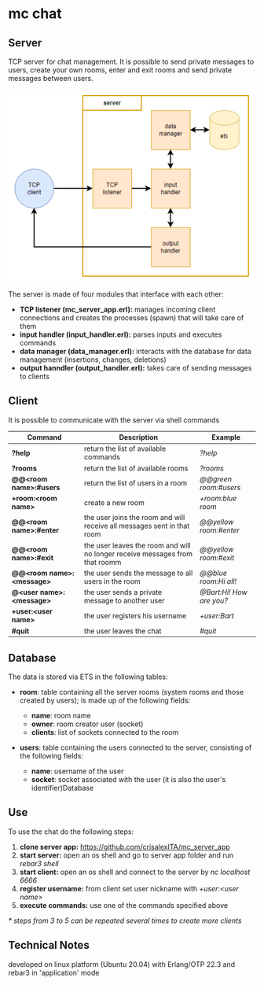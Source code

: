 mc chat
=====


Server
-----

TCP server for chat management. It is possible to send private messages to users, create your own rooms, enter and exit rooms and send private messages between users.

![system](https://github.com/crisalexITA/mc_server_app/blob/main/assets/system.png?raw=true)

The server is made of four modules that interface with each other:
* **TCP listener (mc_server_app.erl):** manages incoming client connections and creates the processes (spawn) that will take care of them
* **input handler (input_handler.erl):** parses inputs and executes commands
* **data manager (data_manager.erl):** interacts with the database for data management (insertions, changes, deletions)
* **output hanndler (output_handler.erl):** takes care of sending messages to clients


Client 
-----
It is possible to communicate with the server via shell commands

| Command        | Description     | Example |
|-|-----------|------------|
|**?help** |return the list of available commands|_?help_|
|**?rooms**|return the list of available rooms|_?rooms_|
|**@@\<room name\>:#users**|return the list of users in a room|_@@green room:#users_|
|**+room:\<room name\>**|create a new room |_+room:blue room_|
|**@@\<room name\>:#enter**|the user joins the room and will receive all messages sent in that room|_@@yellow room:#enter_|
|**@@\<room name\>:#exit**|the user leaves the room and will no longer receive messages from that roomm|_@@yellow room:#exit_|
|**@@\<room name\>:\<message\>**|the user sends the message to all users in the room|_@@blue room:Hi all!_|
|**@\<user name\>:\<message\>**|the user sends a private message to another user|_@Bart:Hi! How are you?_|
|**+user:\<user name\>**|the user registers his username|_+user:Bart_|
|**#quit**|the user leaves the chat|_#quit_|

Database
-----
The data is stored via ETS in the following tables:
- **room**: table containing all the server rooms (system rooms and those created by users); is made up of the following fields: 
    - **name**: room name
    - **owner**: room creator user (socket)
    - **clients**: list of sockets connected to the room
    
- **users**: table containing the users connected to the server, consisting of the following fields:
    - **name**: username of the user
    - **socket**: socket associated with the user (it is also the user's identifier)Database

Use
-----
To use the chat do the following steps:
1. **clone server app:** https://github.com/crisalexITA/mc_server_app
2. **start server:** open an os shell and go to server app folder and run _rebar3 shell_
3. **start client:** open an os shell and connect to the server by _nc localhost 6666_
4. **register username:** from client set user nickname with _+user:\<user name\>_
5. **execute commands:** use one of the commands specified above 

_* steps from 3 to 5 can be repeated several times to create more clients_


Technical Notes
-----
developed on linux platform (Ubuntu 20.04) with Erlang/OTP 22.3 and rebar3 in 'application' mode


